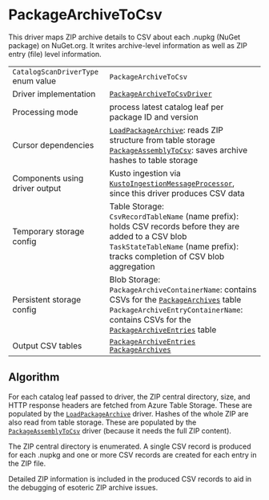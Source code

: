 # PackageArchiveToCsv

This driver maps ZIP archive details to CSV about each .nupkg (NuGet package) on NuGet.org. It writes archive-level information as well as ZIP entry (file) level information.

|                                    |                                                                                                                                                                                                                                                                    |
| ---------------------------------- | ------------------------------------------------------------------------------------------------------------------------------------------------------------------------------------------------------------------------------------------------------------------ |
| `CatalogScanDriverType` enum value | `PackageArchiveToCsv`                                                                                                                                                                                                                                              |
| Driver implementation              | [`PackageArchiveToCsvDriver`](../../src/Worker.Logic/Drivers/PackageArchiveToCsv/PackageArchiveToCsvDriver.cs)                                                                                                                                                     |
| Processing mode                    | process latest catalog leaf per package ID and version                                                                                                                                                                                                             |
| Cursor dependencies                | [`LoadPackageArchive`](LoadPackageArchive.md): reads ZIP structure from table storage<br />[`PackageAssemblyToCsv`](PackageAssemblyToCsv.md): saves archive hashes to table storage                                                                                |
| Components using driver output     | Kusto ingestion via [`KustoIngestionMessageProcessor`](../../src/Worker.Logic/MessageProcessors/KustoIngestion/KustoIngestionMessageProcessor.cs), since this driver produces CSV data                                                                             |
| Temporary storage config           | Table Storage:<br />`CsvRecordTableName` (name prefix): holds CSV records before they are added to a CSV blob<br />`TaskStateTableName` (name prefix): tracks completion of CSV blob aggregation                                                                   |
| Persistent storage config          | Blob Storage:<br />`PackageArchiveContainerName`: contains CSVs for the [`PackageArchives`](../tables/PackageArchives.md) table<br />`PackageArchiveEntryContainerName`: contains CSVs for the [`PackageArchiveEntries`](../tables/PackageArchiveEntries.md) table |
| Output CSV tables                  | [`PackageArchiveEntries`](../tables/PackageArchiveEntries.md)<br />[`PackageArchives`](../tables/PackageArchives.md)                                                                                                                                               |

## Algorithm

For each catalog leaf passed to driver, the ZIP central directory, size, and HTTP response headers are fetched from Azure Table Storage. These are populated by the [`LoadPackageArchive`](LoadPackageArchive.md) driver. Hashes of the whole ZIP are also read from table storage. These are populated by the [`PackageAssemblyToCsv`](PackageAssemblyToCsv.md) driver (because it needs the full ZIP content).

The ZIP central directory is enumerated. A single CSV record is produced for each .nupkg and one or more CSV records are created for each entry in the ZIP file.

Detailed ZIP information is included in the produced CSV records to aid in the debugging of esoteric ZIP archive issues.
